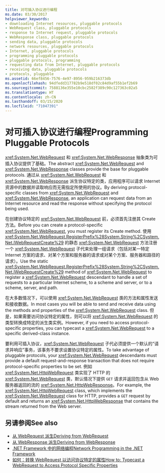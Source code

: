 ```yaml
---
title: 对可插入协议进行编程
ms.date: 03/30/2017
helpviewer_keywords:
- downloading Internet resources, pluggable protocols
- WebRequest class, pluggable protocols
- response to Internet request, pluggable protocols
- WebResponse class, pluggable protocols
- sending data, pluggable protocols
- network resources, pluggable protocols
- Internet, pluggable protocols
- programming pluggable protocols
- pluggable protocols, programming
- requesting data from Internet, pluggable protocols
- receiving data, pluggable protocols
- protocols, pluggable
ms.assetid: 66ef8456-7576-4e97-8956-959b216373db
ms.openlocfilehash: 94dfedd317782b9e518df02c84d9af55b1ef2b69
ms.sourcegitcommit: 7588136e355e10cbc2582f389c90c127363c02a5
ms.translationtype: HT
ms.contentlocale: zh-CN
ms.lasthandoff: 03/15/2020
ms.locfileid: "71047391"
---
```

# <a name="programming-pluggable-protocols"></a><span data-ttu-id="e37a5-102">对可插入协议进行编程</span><span class="sxs-lookup"><span data-stu-id="e37a5-102">Programming Pluggable Protocols</span></span>
<span data-ttu-id="e37a5-103"><xref:System.Net.WebRequest> 和 <xref:System.Net.WebResponse> 抽象类为可插入协议提供了基础。</span><span class="sxs-lookup"><span data-stu-id="e37a5-103">The abstract <xref:System.Net.WebRequest> and <xref:System.Net.WebResponse> classes provide the base for pluggable protocols.</span></span> <span data-ttu-id="e37a5-104">通过从 <xref:System.Net.WebRequest> 和 <xref:System.Net.WebResponse> 派生协议特定的类，应用程序可以请求 Internet 资源中的数据并读取响应而无需指定所使用的协议。</span><span class="sxs-lookup"><span data-stu-id="e37a5-104">By deriving protocol-specific classes from <xref:System.Net.WebRequest> and <xref:System.Net.WebResponse>, an application can request data from an Internet resource and read the response without specifying the protocol being used.</span></span>  
  
 <span data-ttu-id="e37a5-105">在创建协议特定的 <xref:System.Net.WebRequest> 前，必须首先注册其 Create 方法。</span><span class="sxs-lookup"><span data-stu-id="e37a5-105">Before you can create a protocol-specific <xref:System.Net.WebRequest>, you must register its Create method.</span></span> <span data-ttu-id="e37a5-106">使用<xref:System.Net.WebRequest.RegisterPrefix%28System.String%2CSystem.Net.IWebRequestCreate%29> 的静态 <xref:System.Net.WebRequest> 方法注册一个 <xref:System.Net.WebRequest> 子代来处理一组请求（包括对某一特定 Internet 方案的请求、对某个方案和服务器的请求或对某个方案、服务器和路径的请求）。</span><span class="sxs-lookup"><span data-stu-id="e37a5-106">Use the static <xref:System.Net.WebRequest.RegisterPrefix%28System.String%2CSystem.Net.IWebRequestCreate%29> method of <xref:System.Net.WebRequest> to register a <xref:System.Net.WebRequest> descendant to handle a set of requests to a particular Internet scheme, to a scheme and server, or to a scheme, server, and path.</span></span>  
  
 <span data-ttu-id="e37a5-107">在大多数情况下，可以使用 <xref:System.Net.WebRequest> 类的方法和属性发送和接收数据。</span><span class="sxs-lookup"><span data-stu-id="e37a5-107">In most cases you will be able to send and receive data using the methods and properties of the <xref:System.Net.WebRequest> class.</span></span> <span data-ttu-id="e37a5-108">但是，如果需要访问协议特定的属性，则可以将 <xref:System.Net.WebRequest> 的类型转换成特定的派生类实例。</span><span class="sxs-lookup"><span data-stu-id="e37a5-108">However, if you need to access protocol-specific properties, you can typecast a <xref:System.Net.WebRequest> to a specific derived-class instance.</span></span>  
  
 <span data-ttu-id="e37a5-109">要利用可插入协议，<xref:System.Net.WebRequest> 子代必须提供一个默认的“请求并响应”事务，该事务不要求设置协议特定的属性。</span><span class="sxs-lookup"><span data-stu-id="e37a5-109">To take advantage of pluggable protocols, your <xref:System.Net.WebRequest> descendants must provide a default request-and-response transaction that does not require protocol-specific properties to be set.</span></span> <span data-ttu-id="e37a5-110">例如 <xref:System.Net.HttpWebRequest> 类实现了 HTTP 的 <xref:System.Net.WebRequest> 类，默认情况下提供 `GET` 请求并返回包含从 Web 服务器返回的流的 <xref:System.Net.HttpWebResponse>。</span><span class="sxs-lookup"><span data-stu-id="e37a5-110">For example, the <xref:System.Net.HttpWebRequest> class, which implements the <xref:System.Net.WebRequest> class for HTTP, provides a `GET` request by default and returns an <xref:System.Net.HttpWebResponse> that contains the stream returned from the Web server.</span></span>  
  
## <a name="see-also"></a><span data-ttu-id="e37a5-111">另请参阅</span><span class="sxs-lookup"><span data-stu-id="e37a5-111">See also</span></span>

- [<span data-ttu-id="e37a5-112">从 WebRequest 派生</span><span class="sxs-lookup"><span data-stu-id="e37a5-112">Deriving from WebRequest</span></span>](deriving-from-webrequest.md)
- [<span data-ttu-id="e37a5-113">从 WebResponse 派生</span><span class="sxs-lookup"><span data-stu-id="e37a5-113">Deriving from WebResponse</span></span>](deriving-from-webresponse.md)
- [<span data-ttu-id="e37a5-114">.NET Framework 中的网络编程</span><span class="sxs-lookup"><span data-stu-id="e37a5-114">Network Programming in the .NET Framework</span></span>](index.md)
- [<span data-ttu-id="e37a5-115">如何：转换 WebRequest 以访问协议特定的属性</span><span class="sxs-lookup"><span data-stu-id="e37a5-115">How to: Typecast a WebRequest to Access Protocol Specific Properties</span></span>](how-to-typecast-a-webrequest-to-access-protocol-specific-properties.md)
